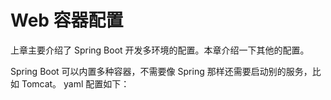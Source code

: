 # Web 容器配置
上章主要介绍了 Spring Boot 开发多环境的配置。本章介绍一下其他的配置。

Spring Boot 可以内置多种容器，不需要像 Spring 那样还需要启动别的服务，比如 Tomcat。
yaml 配置如下：

